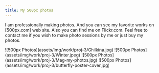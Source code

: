 ```yaml
---
title: My 500px photos
---
```


<p>I am professionally making photos. And you can see my favorite works on [500px.com] web site. Also you can find me on Flickr.com. Feel free to contact me if you wish to make photo sessions by me or just buy my photos.</p>
![500px Photos](assets/img/work/proj-3/Ghilkina.jpg)
![500px Photos](assets/img/work/proj-3/Winter.jpeg)
![500px Photos](assets/img/work/proj-3/Mag-my-photos.jpg)
![500px Photos](assets/img/work/proj-3/butterfly-poster-cover.jpg)
